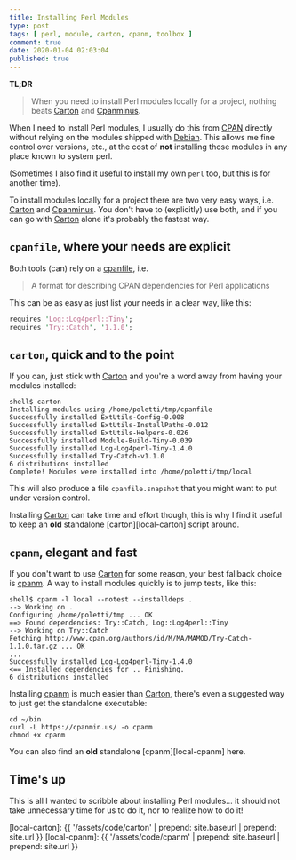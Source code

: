 ```yaml
---
title: Installing Perl Modules
type: post
tags: [ perl, module, carton, cpanm, toolbox ]
comment: true
date: 2020-01-04 02:03:04
published: true
---
```


**TL;DR**

> When you need to install Perl modules locally for a project, nothing beats
> [Carton][] and [Cpanminus][cpanm].

<script id="asciicast-291607" src="https://asciinema.org/a/291607.js" data-speed="1.5" async></script>

When I need to install Perl modules, I usually do this from [CPAN][]
directly without relying on the modules shipped with [Debian][]. This allows
me fine control over versions, etc., at the cost of **not** installing those
modules in any place known to system perl.

(Sometimes I also find it useful to install my own `perl` too, but this is
for another time).

To install modules locally for a project there are two very easy ways, i.e.
[Carton][] and [Cpanminus][cpanm]. You don't have to (explicitly) use both,
and if you can go with [Carton][] alone it's probably the fastest way.

## `cpanfile`, where your needs are explicit

Both tools (can) rely on a [cpanfile][], i.e.

> A format for describing CPAN dependencies for Perl applications

This can be as easy as just list your needs in a clear way, like this:

```perl
requires 'Log::Log4perl::Tiny';
requires 'Try::Catch', '1.1.0';
```

## `carton`, quick and to the point

If you can, just stick with [Carton][] and you're a word away from having
your modules installed:

```
shell$ carton
Installing modules using /home/poletti/tmp/cpanfile
Successfully installed ExtUtils-Config-0.008
Successfully installed ExtUtils-InstallPaths-0.012
Successfully installed ExtUtils-Helpers-0.026
Successfully installed Module-Build-Tiny-0.039
Successfully installed Log-Log4perl-Tiny-1.4.0
Successfully installed Try-Catch-v1.1.0
6 distributions installed
Complete! Modules were installed into /home/poletti/tmp/local
```

This will also produce a file `cpanfile.snapshot` that you might want to put
under version control.

Installing [Carton][] can take time and effort though, this is why I find it
useful to keep an **old** standalone [carton][local-carton] script
around.

## `cpanm`, elegant and fast

If you don't want to use [Carton][] for some reason, your best fallback
choice is [cpanm][]. A way to install modules quickly is to jump tests, like
this:

```
shell$ cpanm -l local --notest --installdeps .
--> Working on .
Configuring /home/poletti/tmp ... OK
==> Found dependencies: Try::Catch, Log::Log4perl::Tiny
--> Working on Try::Catch
Fetching http://www.cpan.org/authors/id/M/MA/MAMOD/Try-Catch-1.1.0.tar.gz ... OK
...
Successfully installed Log-Log4perl-Tiny-1.4.0
<== Installed dependencies for .. Finishing.
6 distributions installed
```

Installing [cpanm][] is much easier than [Carton][], there's even a suggested
way to just get the standalone executable:

```
cd ~/bin
curl -L https://cpanmin.us/ -o cpanm
chmod +x cpanm
```

You can also find an **old** standalone [cpanm][local-cpanm] here.

## Time's up

This is all I wanted to scribble about installing Perl modules... it should
not take unnecessary time for us to do it, nor to realize how to do it!

[Carton]: https://metacpan.org/pod/Carton
[cpanm]: https://metacpan.org/pod/App-cpanminus
[CPAN]: https://metacpan.org/
[Debian]: https://debian.org/
[cpanfile]: https://metacpan.org/pod/distribution/Module-CPANfile/lib/cpanfile.pod
[local-carton]: {{ '/assets/code/carton' | prepend: site.baseurl | prepend: site.url }}
[local-cpanm]: {{ '/assets/code/cpanm' | prepend: site.baseurl | prepend: site.url }}
